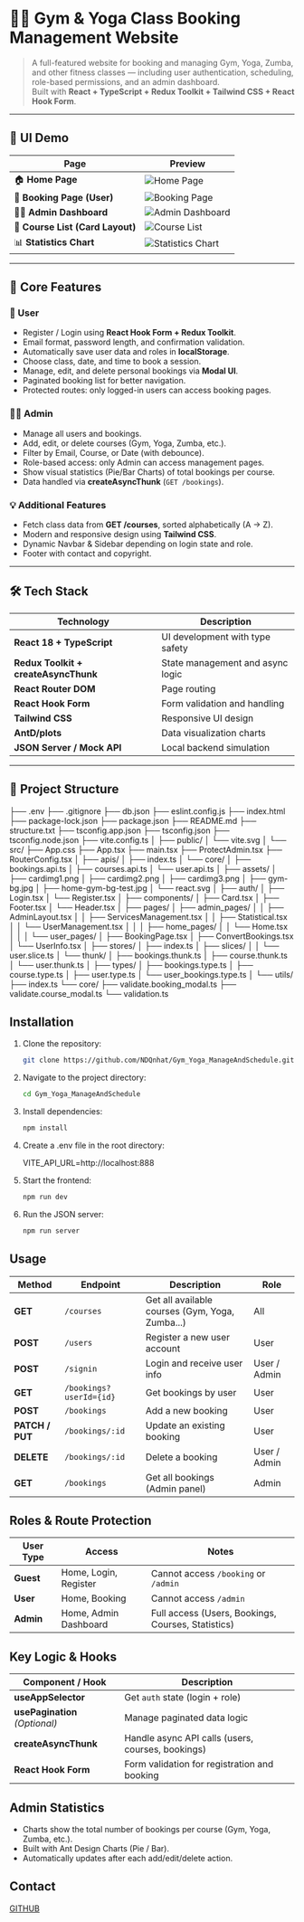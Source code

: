 # 🏋️‍♀️ Gym & Yoga Class Booking Management Website

> A full-featured website for booking and managing Gym, Yoga, Zumba, and other fitness classes — including user authentication, scheduling, role-based permissions, and an admin dashboard.  
> Built with **React + TypeScript + Redux Toolkit + Tailwind CSS + React Hook Form**.

---

## 🚀 UI Demo

| Page | Preview |
|------|----------|
| 🏠 **Home Page** | ![Home Page](./assets/homepage.png) |
| 📅 **Booking Page (User)** | ![Booking Page](./assets/booking-page.png) |
| 👩‍💼 **Admin Dashboard** | ![Admin Dashboard](./assets/admin-dashboard.png) |
| 🧘 **Course List (Card Layout)** | ![Course List](./assets/course-list.png) |
| 📊 **Statistics Chart** | ![Statistics Chart](./assets/statistics-chart.png) |

---

## 🧩 Core Features

### 👤 User
- Register / Login using **React Hook Form + Redux Toolkit**.
- Email format, password length, and confirmation validation.
- Automatically save user data and roles in **localStorage**.
- Choose class, date, and time to book a session.
- Manage, edit, and delete personal bookings via **Modal UI**.
- Paginated booking list for better navigation.
- Protected routes: only logged-in users can access booking pages.

### 🧑‍💼 Admin
- Manage all users and bookings.
- Add, edit, or delete courses (Gym, Yoga, Zumba, etc.).
- Filter by Email, Course, or Date (with debounce).
- Role-based access: only Admin can access management pages.
- Show visual statistics (Pie/Bar Charts) of total bookings per course.
- Data handled via **createAsyncThunk** (`GET /bookings`).

### 💡 Additional Features
- Fetch class data from **GET /courses**, sorted alphabetically (A → Z).
- Modern and responsive design using **Tailwind CSS**.
- Dynamic Navbar & Sidebar depending on login state and role.
- Footer with contact and copyright.

---

## 🛠️ Tech Stack

| Technology | Description |
|-------------|--------------|
| **React 18 + TypeScript** | UI development with type safety |
| **Redux Toolkit + createAsyncThunk** | State management and async logic |
| **React Router DOM** | Page routing |
| **React Hook Form** | Form validation and handling |
| **Tailwind CSS** | Responsive UI design |
| **AntD/plots** | Data visualization charts |
| **JSON Server / Mock API** | Local backend simulation |

---

## 📂 Project Structure

├── .env
├── .gitignore
├── db.json
├── eslint.config.js
├── index.html
├── package-lock.json
├── package.json
├── README.md
├── structure.txt
├── tsconfig.app.json
├── tsconfig.json
├── tsconfig.node.json
├── vite.config.ts
│
├── public/
│   └── vite.svg
│
└── src/
    ├── App.css
    ├── App.tsx
    ├── main.tsx
    ├── ProtectAdmin.tsx
    ├── RouterConfig.tsx
    │
    ├── apis/
    │   ├── index.ts
    │   └── core/
    │       ├── bookings.api.ts
    │       ├── courses.api.ts
    │       └── user.api.ts
    │
    ├── assets/
    │   ├── cardimg1.png
    │   ├── cardimg2.png
    │   ├── cardimg3.png
    │   ├── gym-bg.jpg
    │   ├── home-gym-bg-test.jpg
    │   └── react.svg
    │
    ├── auth/
    │   ├── Login.tsx
    │   └── Register.tsx
    │
    ├── components/
    │   ├── Card.tsx
    │   ├── Footer.tsx
    │   └── Header.tsx
    │
    ├── pages/
    │   ├── admin_pages/
    │   │   ├── AdminLayout.tsx
    │   │   ├── ServicesManagement.tsx
    │   │   ├── Statistical.tsx
    │   │   └── UserManagement.tsx
    │   │
    │   ├── home_pages/
    │   │   └── Home.tsx
    │   │
    │   └── user_pages/
    │       ├── BookingPage.tsx
    │       ├── ConvertBookings.tsx
    │       └── UserInfo.tsx
    │
    ├── stores/
    │   ├── index.ts
    │   ├── slices/
    │   │   └── user.slice.ts
    │   └── thunk/
    │       ├── bookings.thunk.ts
    │       ├── course.thunk.ts
    │       └── user.thunk.ts
    │
    ├── types/
    │   ├── bookings.type.ts
    │   ├── course.type.ts
    │   ├── user.type.ts
    │   └── user_bookings.type.ts
    │
    └── utils/
        ├── index.ts
        └── core/
            ├── validate.booking_modal.ts
            ├── validate.course_modal.ts
            └── validation.ts


## Installation

1. Clone the repository:
   ```bash
   git clone https://github.com/NDQnhat/Gym_Yoga_ManageAndSchedule.git

2. Navigate to the project directory:
    ```bash
    cd Gym_Yoga_ManageAndSchedule

3. Install dependencies:
    ```bash
   npm install

4. Create a .env file in the root directory:

    VITE_API_URL=http://localhost:888

5. Start the frontend:
    ```bash
    npm run dev

6. Run the JSON server:
    ```bash
    npm run server


## Usage

| Method          | Endpoint                | Description                                     | Role         |
| --------------- | ----------------------- | ----------------------------------------------- | ------------ |
| **GET**         | `/courses`              | Get all available courses (Gym, Yoga, Zumba...) | All          |
| **POST**        | `/users`                | Register a new user account                     | User         |
| **POST**        | `/signin`               | Login and receive user info                     | User / Admin |
| **GET**         | `/bookings?userId={id}` | Get bookings by user                            | User         |
| **POST**        | `/bookings`             | Add a new booking                               | User         |
| **PATCH / PUT** | `/bookings/:id`         | Update an existing booking                      | User         |
| **DELETE**      | `/bookings/:id`         | Delete a booking                                | User / Admin |
| **GET**         | `/bookings`             | Get all bookings (Admin panel)                  | Admin        |


## Roles & Route Protection

| User Type | Access                | Notes                                              |
| --------- | --------------------- | -------------------------------------------------- |
| **Guest** | Home, Login, Register | Cannot access `/booking` or `/admin`               |
| **User**  | Home, Booking         | Cannot access `/admin`                             |
| **Admin** | Home, Admin Dashboard | Full access (Users, Bookings, Courses, Statistics) |


## Key Logic & Hooks

| Component / Hook                     | Description                                       |
| ------------------------------------ | ------------------------------------------------- |
| **useAppSelector**                   | Get `auth` state (login + role)                   |
| **usePagination** *(Optional)*       | Manage paginated data logic                       |
| **createAsyncThunk**                 | Handle async API calls (users, courses, bookings) |
| **React Hook Form**                  | Form validation for registration and booking      |



## Admin Statistics

- Charts show the total number of bookings per course (Gym, Yoga, Zumba, etc.).
- Built with Ant Design Charts (Pie / Bar).
- Automatically updates after each add/edit/delete action.


## Contact

[GITHUB](https://github.com/NDQnhat)
